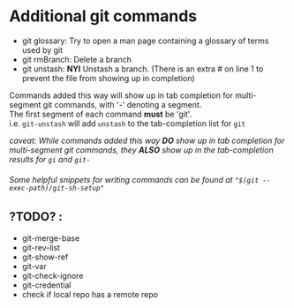 # Additional git commands
* git glossary:	Try to open a man page containing a glossary of terms used by git
* git rmBranch:	Delete a branch
* git unstash:	**NYI** Unstash a branch. (There is an extra # on line 1 to prevent the file from showing up in completion)

Commands added this way will show up in tab completion for multi-segment git commands, with '-' denoting a segment.<br>
The first segment of each command **must** be 'git'.<br>
	i.e. `git-unstash` will add `unstash` to the tab-completion list for `git `<br>

_caveat: While commands added this way **DO** show up in tab completion for multi-segment git commands, they **ALSO** show up in the tab-completion
results for `gi` and `git-`_<br>

###### Some helpful snippets for writing commands can be found at `"$(git --exec-path)/git-sh-setup"`

## ?TODO? :
* git-merge-base
* git-rev-list
* git-show-ref
* git-var
* git-check-ignore
* git-credential
* check if local repo has a remote repo